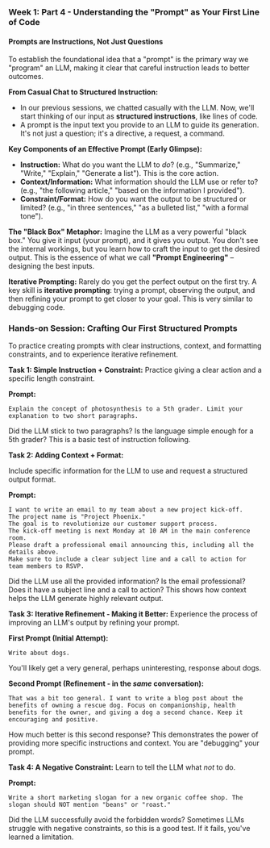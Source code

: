 ### **Week 1: Part 4 - Understanding the "Prompt" as Your First Line of Code**

#### Prompts are Instructions, Not Just Questions
To establish the foundational idea that a "prompt" is the primary way we "program" an LLM, making it clear that careful instruction leads to better outcomes.

**From Casual Chat to Structured Instruction:**
* In our previous sessions, we chatted casually with the LLM. Now, we'll start thinking of our input as **structured instructions**, like lines of code.
* A prompt is the input text you provide to an LLM to guide its generation. It's not just a question; it's a directive, a request, a command.

**Key Components of an Effective Prompt (Early Glimpse):**

* **Instruction:** What do you want the LLM to *do*? (e.g., "Summarize," "Write," "Explain," "Generate a list"). This is the core action.
* **Context/Information:** What information should the LLM use or refer to? (e.g., "the following article," "based on the information I provided").
* **Constraint/Format:** How do you want the output to be structured or limited? (e.g., "in three sentences," "as a bulleted list," "with a formal tone").

**The "Black Box" Metaphor:**
Imagine the LLM as a very powerful "black box." You give it input (your prompt), and it gives you output. You don't see the internal workings, but you learn how to craft the input to get the desired output. This is the essence of what we call **"Prompt Engineering"** – designing the best inputs.

**Iterative Prompting:**
Rarely do you get the perfect output on the first try. A key skill is **iterative prompting**: trying a prompt, observing the output, and then refining your prompt to get closer to your goal. This is very similar to debugging code.

### Hands-on Session: Crafting Our First Structured Prompts
To practice creating prompts with clear instructions, context, and formatting constraints, and to experience iterative refinement.

**Task 1: Simple Instruction + Constraint:**
Practice giving a clear action and a specific length constraint.

**Prompt:**
  ```
  Explain the concept of photosynthesis to a 5th grader. Limit your explanation to two short paragraphs.
  ```
Did the LLM stick to two paragraphs? Is the language simple enough for a 5th grader? This is a basic test of instruction following.

**Task 2: Adding Context + Format:**

Include specific information for the LLM to use and request a structured output format.

**Prompt:**
  ```
  I want to write an email to my team about a new project kick-off.
  The project name is "Project Phoenix."
  The goal is to revolutionize our customer support process.
  The kick-off meeting is next Monday at 10 AM in the main conference room.
  Please draft a professional email announcing this, including all the details above.
  Make sure to include a clear subject line and a call to action for team members to RSVP.
  ```
Did the LLM use all the provided information? Is the email professional? Does it have a subject line and a call to action? This shows how context helps the LLM generate highly relevant output.

**Task 3: Iterative Refinement - Making it Better:**
Experience the process of improving an LLM's output by refining your prompt.

**First Prompt (Initial Attempt):**
  ```
  Write about dogs.
  ```
You'll likely get a very general, perhaps uninteresting, response about dogs.

**Second Prompt (Refinement - in the *same* conversation):**
  ```
  That was a bit too general. I want to write a blog post about the benefits of owning a rescue dog. Focus on companionship, health benefits for the owner, and giving a dog a second chance. Keep it encouraging and positive.
  ```
How much better is this second response? This demonstrates the power of providing more specific instructions and context. You are "debugging" your prompt.

**Task 4: A Negative Constraint:**
Learn to tell the LLM what *not* to do.

**Prompt:**
  ```
  Write a short marketing slogan for a new organic coffee shop. The slogan should NOT mention "beans" or "roast."
  ```
Did the LLM successfully avoid the forbidden words? Sometimes LLMs struggle with negative constraints, so this is a good test. If it fails, you've learned a limitation.